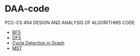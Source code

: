 # DAA-code
PCC-CS 494 DESIGN AND ANALYSIS OF ALGORITHMS CODE
<ul>
  <li><a href="https://github.com/Grogu22/DAA-code/tree/main/BFS">BFS</a></li>
  <li><a href="https://github.com/Grogu22/DAA-code/tree/main/DFS">DFS</a></li>
  <li><a href="https://github.com/Grogu22/DAA-code/tree/main/Cycle%20Detection%20in%20Graph">Cycle Detection in Graph</a></li>
  <li><a href="https://github.com/Grogu22/DAA-code/tree/main/Minimum%20Spanning%20Tree">MST</a></li>
</ul>
